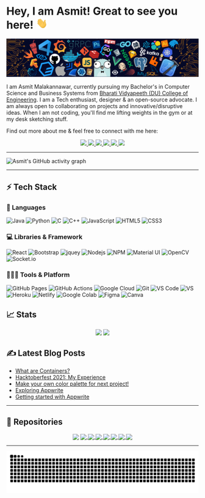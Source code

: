 # Hey, I am Asmit! Great to see you here! <img src="/src/wave.gif" width="30px">

<img src="/src/header_.png">

I am Asmit Malakannawar, currently pursuing my Bachelor's in Computer Science and Business Systems from [Bharati Vidyapeeth (DU) College of Engineering](https://bvucoepune.edu.in/). I am a Tech enthusiast, designer & an open-source advocate. I am always open to collaborating on projects and innovative/disruptive ideas. When I am not coding, you'll find me lifting weights in the gym or at
my desk sketching stuff.

Find out more about me & feel free to connect with me here:

<p align="center">
	<a href="https://www.linkedin.com/in/asmit-malakannawar/">
		<img src="https://img.shields.io/badge/LinkedIn-0077B5?style=for-the-badge&logo=linkedin&logoColor=white" />
	</a>
	<a href="https://twitter.com/Asmit_2952">
		<img src="https://img.shields.io/badge/Twitter-1DA1F2?style=for-the-badge&logo=twitter&logoColor=white" />
	</a>
	<a href="https://www.instagram.com/asmitmalakannawar/">
		<img src="https://img.shields.io/badge/Instagram-E4405F?style=for-the-badge&logo=instagram&logoColor=white" />
	</a>
	<a href="https://dev.to/asmit2952">
		<img src="https://img.shields.io/badge/dev.to-0A0A0A?style=for-the-badge&logo=devdotto&logoColor=white" />
	</a>
  <a href="https://asmit2952.github.io/">
		<img src="https://img.shields.io/badge/portfolio-1AA260?style=for-the-badge&logo=About.me&logoColor=white" />
	</a>
  <a href="mailto:asmitbm2952002@gmail.com">
		<img src="https://img.shields.io/badge/Gmail-D14836?style=for-the-badge&logo=gmail&logoColor=white" />
	</a>
</p>

---

![Asmit's GitHub activity graph](https://activity-graph.herokuapp.com/graph?username=Asmit2952&hide_border=true&theme=redical)

---

## ⚡ Tech Stack

### 🚀 Languages

![Java](https://img.shields.io/badge/Java-ED8B00?style=for-the-badge&logo=java&logoColor=white)
![Python](https://img.shields.io/badge/Python-FFD43B?style=for-the-badge&logo=python&logoColor=306998)
![C](https://img.shields.io/badge/C-00599C?style=for-the-badge&logo=c&logoColor=white)
![C++](https://img.shields.io/badge/C%2B%2B-00599C?style=for-the-badge&logo=c%2B%2B&logoColor=white)
![JavaScript](https://img.shields.io/badge/JavaScript-323330?style=for-the-badge&logo=javascript&logoColor=F7DF1E)
![HTML5](https://img.shields.io/badge/HTML5-E34F26?style=for-the-badge&logo=html5&logoColor=white)
![CSS3](https://img.shields.io/badge/CSS3-1572B6?style=for-the-badge&logo=css3&logoColor=white)

### 💻 Libraries & Framework

![React](https://img.shields.io/badge/React-20232A?style=for-the-badge&logo=react&logoColor=61DAFB)
![Bootstrap](https://img.shields.io/badge/Bootstrap-563D7C?style=for-the-badge&logo=bootstrap&logoColor=white)
![jquey](https://img.shields.io/badge/jQuery-0769AD?style=for-the-badge&logo=jquery&logoColor=white)
![Nodejs](https://img.shields.io/badge/Node.js-339933?style=for-the-badge&logo=nodedotjs&logoColor=white)
![NPM](https://img.shields.io/badge/npm-CB3837?style=for-the-badge&logo=npm&logoColor=white)
![Material UI](https://img.shields.io/badge/Material--UI-0081CB?style=for-the-badge&logo=material-ui&logoColor=white)
![OpenCV](https://img.shields.io/badge/OpenCV-27338e?style=for-the-badge&logo=OpenCV&logoColor=white)
![Socket.io](https://img.shields.io/badge/Socket.io-010101?&style=for-the-badge&logo=Socket.io&logoColor=white)

### 🧑🏻‍💻 Tools & Platform

![GitHub Pages](https://img.shields.io/badge/GitHub_Pages-100000?style=for-the-badge&logo=github&logoColor=white)
![GitHub Actions](https://img.shields.io/badge/GitHub_Actions-2088FF?style=for-the-badge&logo=github-actions&logoColor=white)
![Google Cloud](https://img.shields.io/badge/Google_Cloud-4285F4?style=for-the-badge&logo=google-cloud&logoColor=white)
![Git](https://img.shields.io/badge/Git-F05032?style=for-the-badge&logo=git&logoColor=white)
![VS Code](https://img.shields.io/badge/Visual_Studio_Code-0078D4?style=for-the-badge&logo=visual%20studio%20code&logoColor=white)
![VS](https://img.shields.io/badge/Visual_Studio-5C2D91?style=for-the-badge&logo=visual%20studio&logoColor=white)
![Heroku](https://img.shields.io/badge/Heroku-430098?style=for-the-badge&logo=heroku&logoColor=white)
![Netlify](https://img.shields.io/badge/Netlify-00C7B7?style=for-the-badge&logo=netlify&logoColor=white)
![Google Colab](https://img.shields.io/badge/Colab-F9AB00?style=for-the-badge&logo=googlecolab&color=525252)
![Figma](https://img.shields.io/badge/Figma-F24E1E?style=for-the-badge&logo=figma&logoColor=white)
![Canva](https://img.shields.io/badge/Canva-%2300C4CC.svg?&style=for-the-badge&logo=Canva&logoColor=white)

## 📈 Stats

<p align="center">
  <img width="48%" src="https://github-readme-stats.vercel.app/api?username=Asmit2952&show_icons=true&hide_border=true&theme=radical" />
  <img width="48%" src="https://github-readme-streak-stats.herokuapp.com/?user=Asmit2952&hide_border=true&theme=radical" />
</p>

## ✍️ Latest Blog Posts

<!-- BLOG-POST-LIST:START -->
- [What are Containers?](https://dev.to/asmit2952/what-are-containers-3k10)
- [Hacktoberfest 2021: My Experience](https://dev.to/asmit2952/hacktoberfest-2021-my-experience-3k5l)
- [Make your own color palette for next project!](https://dev.to/asmit2952/make-your-own-color-palette-for-next-project-28pe)
- [Exploring Appwrite](https://dev.to/asmit2952/exploring-appwrite-1nh5)
- [Getting started with Appwrite](https://dev.to/asmit2952/getting-started-with-appwrite-3oic)
<!-- BLOG-POST-LIST:END -->

---

## 📕 Repositories

<p align="center"
<a href="https://github.com/Asmit2952/Asmit2952.github.io">
  <img align="center" src="https://github-readme-stats.vercel.app/api/pin/?username=Asmit2952&repo=Asmit2952.github.io&theme=radical" />
</a>

<a href="https://github.com/Asmit2952/Twitter-Dynamic-Header">
  <img align="center" src="https://github-readme-stats.vercel.app/api/pin/?username=Asmit2952&repo=Twitter-Dynamic-Header&theme=radical" />
</a>

<a href="https://github.com/Asmit2952/Weather-App">
  <img align="center" src="https://github-readme-stats.vercel.app/api/pin/?username=Asmit2952&repo=Weather-App&theme=radical" />
</a>

<a href="https://github.com/Asmit2952/MP3-Player">
  <img align="center" src="https://github-readme-stats.vercel.app/api/pin/?username=Asmit2952&repo=MP3-Player&theme=radical" />
</a>

<a href="https://github.com/Asmit2952/Web-accessibility-tester">
  <img align="center" src="https://github-readme-stats.vercel.app/api/pin/?username=Asmit2952&repo=Web-accessibility-tester&theme=radical" />
</a>

<a href="https://github.com/Asmit2952/CLI-passgen">
  <img align="center" src="https://github-readme-stats.vercel.app/api/pin/?username=Asmit2952&repo=CLI-passgen&theme=radical" />
</a>

<a href="https://github.com/Asmit2952/URL-Shortener">
  <img align="center" src="https://github-readme-stats.vercel.app/api/pin/?username=Asmit2952&repo=URL-Shortener&theme=radical" />
</a>

<a href="https://github.com/Asmit2952/MsgByte_Chat-App">
  <img align="center" src="https://github-readme-stats.vercel.app/api/pin/?username=Asmit2952&repo=MsgByte_Chat-App&theme=radical" />
</a>

</p>

---

<p align="center">
   <img src="https://github.com/Asmit2952/Asmit2952/blob/output/github-contribution-grid-snake.svg" alt="snake">
</p>
